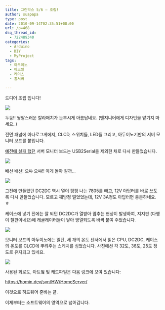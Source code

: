 ```yaml
---
title: 그린박스 5/6 – 조립!
author: suapapa
type: post
date: 2010-09-14T02:35:51+00:00
url: /p=468
dsq_thread_id:
  - 722489340
categories:
  - Arduino
  - DIY
  - MyProject
tags:
  - 아두이노
  - 아크릴
  - 케이스
  - 홈서버

---
```

드디어 조립 입니다!

![](https://asset.homin.dev/blog/image/gbox_assemble00.jpg)

두둥!! 쌍팔스러운 칼라매치가 눈부시게 아름답네요. (엔지니어에게 디자인을 맡기지 마세요..)

전면 패널에 아나로그게에지, CLCD, 스위치들, LED들 그리고, 아두이노기반의 서버 모니터 보드를 붙입니다.



[예전에 실패 했던][1] 서버 모니터 보드는 USB2Serial을 제외한 채로 다시 만들었습니다. 

![](https://asset.homin.dev/blog/image/gbox_assemble01.jpg)

배선 배선! 으쌰 으쌰!! 이게 돌아 갈까&#8230;

![](https://asset.homin.dev/blog/image/gbox_assemble02.jpg)

그전에 만들었던 DC2DC 역시 열이 펑펑 나는 7805를 빼고, 12V 아답터를 바로 쓰도록 다시 만들었습니다. 모르고 깨방정 떨었었는데, 12V 3A정도 아답터면 충분하네요. ㅎ

케이스에 넣기 전에는 잘 되던 DC2DC가 열받아 멈추는 현상이 발생하여, 지지판 (다행이 철판이네요)에 레귤레이터들이 닿아 방열되도록 바싹 붙여 주었습니다.

![](https://asset.homin.dev/blog/image/gbox_assemble03.jpg)

모니터 보드의 아두이노에는 일단, 세 개의 온도 센서에서 읽은 CPU, DC2DC, 케이스의 온도를 CLCD에 뿌려주는 스케치를 심었습니다. 사진에선 각 32도, 36도, 25도 정도로 유지되고 있네요.

![](https://asset.homin.dev/blog/image/gbox_assemble04.jpg)

사용된 회로도, 아트웤 및 캐드파일은 다음 링크에 모여 있습니다:



<https://homin.dev/svn/HW/HomeServer/> 


이것으로 하드웨어 준비는 끝.  


이제부터는 소프트웨어의 영역으로 넘어갑니다.

 [1]: https://homin.dev/blog/p=414&language=ko